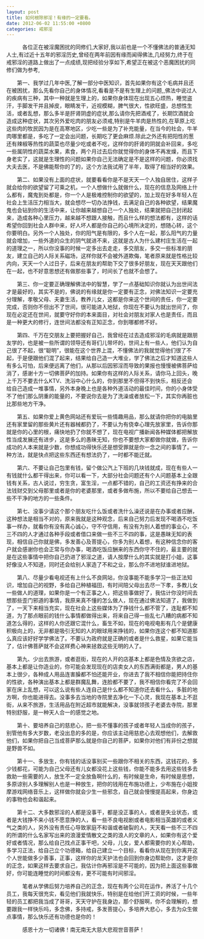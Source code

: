 ```yaml
---
layout: post
title: 如何根除邪淫！有缘的一定要看。
date: 2012-06-02 11:55:00 +0800
categories: 戒邪淫
---
```


　　　各位正在被淫魔困扰的同修们,大家好,我以前也是一个不懂佛法的普通无知人士,有过近十五年的邪淫历史,曾经在两年前因有缘而闻得佛法,几经努力,终于在戒邪淫的道路上做出了一点成绩,现把经验分享如下,希望正在被这个恶魔困扰的同修们做为参考,
　　第一、我学过几年中医,了解一部分中医知识，首先如果你有这个毛病并且还在被困扰，那么先看你自己的身体情况,看看是不是有生理上的问题,,佛法中说过人的疾病有三种，其中一种就是生理上的，如果你身体现在出现五心烦热，睡觉盗汗，手脚发干并且掉皮，眼睛发干，近视模糊，脾气很大，性欲旺盛，总想性生活，或者乱想，那么多半是肝肾阴虚的症状,那么请你先把酒戒了，长期饮酒就会造成这种症状，其次另外爱吃肉的朋友必须戒,特别是牛羊肉是热性的,在草原上吃这些肉的牧民因为是在高寒地区，少吃一些是为了补充能量，在当今的社会，牛羊肉哪里都是，多吃了一定会出问题，长期吃了更会麻烦.除此之外还有把阳性的葱还有辣椒等热性的蔬菜也尽量少吃或者不吃，这样你的肝肾的阴就会补回来，多吃一些属阴性的蔬菜水果，素食，两个月过去后你就觉得你的身体不再发燥，而且下身老实了，这就是生理性的问题如果你自己无法确定是不是这样的问题，你必须找大夫去医，不是佛能帮你的了的，这个方法我试用了半年，取得了相当好的效果。
　　第二、如果没有上面的症状，就要看看你是不是天天一个人独自居住，这样子就会给你的欲望留了可乘之机，一个人想做什么就做什么，现在的信息及网络上什么都有，魔鬼到处都是，你一个人是极难控制你的欲望的，加上现在好多年轻人在社会上生活压力相当大，就会想尽一切办法挣钱，去满足自己的各种欲望，结果魔鬼也会钻到你的生活中来，让你越来越想自己一个人独处，结果就把自己封闭起来，造成各种心里压力，越来越不想跟人接触，而且什么样的想法都有，这样的话希望你回到社会人群中来，好人坏人都是你自己的心境所决定的，想随心转，这个你要明白。另外一个人独处，你的阳气是有限的，多个人在一起，那么阳气的力量就会增加，一些外道的众生的阴气就进不来，这就是古人为什么建村庄生活在一起的道理之一，所以你没事的时候一定多出去走走，多交朋友，多交一些标准的朋友，建立自己的人际关系磁场，这样你就不会被外道欺侮，笔者原来就是性格比较内向，天天一个人过日子，后来在朋友的帮助下交了很多好朋友，现在天天跟他们在一起，也不好意思想还有做那些事了，时间长了也就不会想了。
　　第三、你一定要正确理解佛法中的智慧，学了一点基础知识你就认为出世间法才是最好的，其实不是的，佛说的有缘就是你一定要有正念，对佛法知识一定要充分理解，孝敬父母、夫妻生活，教养儿女，这都是你来这个世间的责任，你一定要完成，否则你不但出不了世间，很可能进入地狱，你现在不要认为就出世间了，你现在必定还在世间，就要守好你的本来面目，对社会对朋友对家人也是责任，而且是一种更大的修行，连世间法都没有正知正念，你到哪都修不好。
　　第四、千万在交朋友上要把握好自己，我曾经在过去造成邪淫的毛病就是跟朋友学的，也是被一些所谓的领导还有哥们儿带坏的，世间上有一些人，他们认为自己很了不起，很“聪明”，很能在这个世界上混，不懂佛法的我就觉得他们很了不起，于是便跟他们混了起来，结果给自己造一大堆业，学了佛法之后才知道这些人有多么可怕，后来便远离了他们，从那以后因邪淫而导致的果报也慢慢被佛菩萨给消了，感谢十方一切佛菩萨的加持。如果你有这样的人际关系，请你马上回头，晚上千万不要去什么KTV、洗浴中心什么的，你到那里不但得不到快乐，相反还会给自己造成一堆事情，另外本身晚上也是各种外道活动的最佳时间，你的小身体受不了他们那么阴重的能量的，不要说你去是为了洗澡或者放松一下，其实你再脏也比那些地方干净。
　　第五、如果你爱上黄色网站还有爱玩一些情趣用品，那么就请你把你的电脑里还有家里留的那些黄片还有器械都扔了，不要认为有侥幸心理先放家里，告诉你那就是你的心里的根，痛快地扔了你就不想了，现在电视广播新闻各种媒体都把解放性当成发展还有进步，这是多么的愚昧无知，你也不要想大家都做你就做，告诉你成功的人本来就是少数，你想成功得快乐还是想受罪就是你一念之间的事情了。一种方法，就是快点把这些东西还有想法扔了，一时都不能迁就。
　　第六、不要让自己包里有钱，留个做公汽上下班的几块钱就成，现在有些人一有钱就什么都干得出来，你可以看一下，大部分社会问题还有个人问题基本上全跟钱有关系，古人说过，穷生贪，富生淫，一点都不错的，自己的工资还有挣来的合法钱财交到父母那里或者是你的老婆那里，或者多做布施，所以不要给自己想去一些不干净的地方的一些条件。
　　第七、没事少请这个那个朋友吃什么饭或者洗什么澡还说是在办事或者应酬，这种想法是相当不对的，原来我就是这种观念，后来自己努力后发现不喝酒不吃饭事一样办，就看你有没有真心诚心，守不守信用，有没有为别人着想的事业心，不三不四的人才通过各种手段或者借口来做一些不三不四的事，这是愚昧无知的表现，相信自己你就是佛，多发善心及菩提心，你多为别人着想，有这种信念你的客户就会感谢你也会正常与你办事，喝酒吃饭应酬来的东西你守不住的，最主要的就是在这些事情中把你自己扔进了邪淫之道，请人按摩什么的其实就是打小姐，这事好像没人不知道，同时还会给别人家造了不和之业，那么你不进地狱谁进地狱。
　　第八、尽量少看电视还有上什么不良网站，你没事能不能多学习一些正法知识，增加自己的视野，多给自己种植福田，有时间陪父母出去尽一下孝，多教儿女一些做人的道理，如果你是一个有正事之人，把这些事做好了，我估计你没时间去想那些歪门邪道的事情，我原来真不懂的怎么做人，现在通过佛法知道了，我做到了，一天下来相当充实，现在社会上这些媒体为了挣钱什么都不管了，连耻都不知道，为了那点眼前的钱什么事情都做得出来，将来自己得一些乱七八糟的病都不知道怎么得的，这样的人你还跟它混什么，畜生不如，现在的电视电影有几个是健康积极向上的，无非都是吸引无知的人的眼球用来挣钱的，如果你连这个都不知道那么真应该好好学学佛法了。不要认为政府就是正确的或者是什么救星，如果它能当了，估计佛菩萨就不会这样费心神来拯救这些无明的人了。
　　第九、少出去旅游，或者逛街，现在的人开的店基本上都是色情及贪欲之店，基本上都是让你造业的，你可能会发现现在的店卖女人的东西满街都是，男人的基本上很少，各种成人用品连害臊都不怕还能开业，你进去了我不相信你能把持住你的性欲，各种演出基本上都是群魔乱舞，连脸都不要了，我不相信你看完了不会回家在床上乱想，可以这么说有些人连自己是什么都不知道你还去看什么，多脏的地方啊，你也能进得去。没事多去当地的寺院里去净化一下心灵，我现在基本上不逛街，从来不旅游，生活用品在附近超市就能解决，没事就领孩子老婆去寺院，那里特别舒服，是一种天人合一的感觉之地。
　　第十、要培养自己的慈悲心，把一些不懂事的孩子或者年轻人当成你的孩子，别管他有多大岁数，老没出息的多的是，你应该主动用慈悲心去观想他们，去解救他们，如果你把自己当成菩萨那么就是你自己的菩萨，如果你对他们有非份之想就是野兽不如。
　　第十一、多放生，你有钱的话没事别买一些跟你不相关的东西，这钱花的，多少钱都花，可能为自己父母还有儿女都没花上这些钱，你能不能多去用这些钱多去救助一些需要的人，放生不一定全放鱼啊什么的，有时候是生命，有时候是思想，多原谅别人多理解别人也是一种放生，把你的钱用在布施功德上，少布施在小姐按摩游戏网络音乐上，这样做你就会少生一些邪念，自己就会慢慢提高起来，你身边的事物也会和谐起来。
　　第十二、大多数邪淫的人都是没事干，都是没正事的人，或者是失业状态，或者是大钱挣不来小钱不愿意挣的人，看一些不良电视剧或者电影相当英雄的或者义气之类的人，另外没有责任心导致家庭不和谐或者破裂的人，天天看一些不三不四的所谓的什么名家写出来的浪漫爱情散文之类的浪人的文章的人，如果你有这个爱好或者情况，那么给自己找点正事干吧，父母，儿女，爱人都需要你的关心帮助，多学习正法，给自己立个功德箱，给自己建立一个目标，看看你从现在到你离开这个人世能做多少善事，正事，这样你的龙天护法也会回到你身边帮助你，这才是你的正念，如果这样去要求自己，我估计你再邪淫是不可能的，因为把上面这些事做好，你可能连睡觉的时间都没有，更不可能有时间邪淫。
　　　笔者从学佛后努力培养自己的正念，现在有两个公司在运作，养活了十几个员工，我每天很充实，看见他们我就快乐，特别是在给他们开工资的时候，一些年轻的员工都把我当成了哥哥，天天守护在我身边，那个舒服啊，你不会理解的，想要跟我一样快乐吗，多念佛，多持戒，多发菩提心，多培养大悲心，多去为众生做点事情，那么快乐还有功德也是你的！
　　　感恩十方一切诸佛！南无南无大慈大悲观世音菩萨！